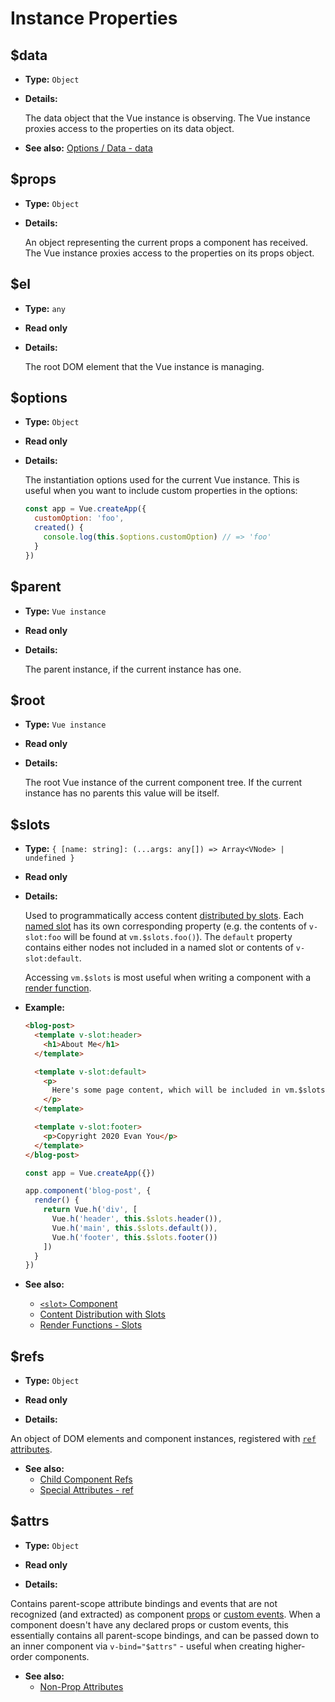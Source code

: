 # Instance Properties

## $data

- **Type:** `Object`

- **Details:**

  The data object that the Vue instance is observing. The Vue instance proxies access to the properties on its data object.

- **See also:** [Options / Data - data](./options-data.html#data-2)

## $props

- **Type:** `Object`

- **Details:**

  An object representing the current props a component has received. The Vue instance proxies access to the properties on its props object.

## $el

- **Type:** `any`

- **Read only**

- **Details:**

  The root DOM element that the Vue instance is managing.

## $options

- **Type:** `Object`

- **Read only**

- **Details:**

  The instantiation options used for the current Vue instance. This is useful when you want to include custom properties in the options:

  ```js
  const app = Vue.createApp({
    customOption: 'foo',
    created() {
      console.log(this.$options.customOption) // => 'foo'
    }
  })
  ```

## $parent

- **Type:** `Vue instance`

- **Read only**

- **Details:**

  The parent instance, if the current instance has one.

## $root

- **Type:** `Vue instance`

- **Read only**

- **Details:**

  The root Vue instance of the current component tree. If the current instance has no parents this value will be itself.

## $slots

- **Type:** `{ [name: string]: (...args: any[]) => Array<VNode> | undefined }`

- **Read only**

- **Details:**

  Used to programmatically access content [distributed by slots](../guide/component-basics.html#content-distribution-with-slots). Each [named slot](../guide/component-slots.html#named-slots) has its own corresponding property (e.g. the contents of `v-slot:foo` will be found at `vm.$slots.foo()`). The `default` property contains either nodes not included in a named slot or contents of `v-slot:default`.

  Accessing `vm.$slots` is most useful when writing a component with a [render function](TODO).

- **Example:**

  ```html
  <blog-post>
    <template v-slot:header>
      <h1>About Me</h1>
    </template>

    <template v-slot:default>
      <p>
        Here's some page content, which will be included in vm.$slots.default.
      </p>
    </template>

    <template v-slot:footer>
      <p>Copyright 2020 Evan You</p>
    </template>
  </blog-post>
  ```

  ```js
  const app = Vue.createApp({})

  app.component('blog-post', {
    render() {
      return Vue.h('div', [
        Vue.h('header', this.$slots.header()),
        Vue.h('main', this.$slots.default()),
        Vue.h('footer', this.$slots.footer())
      ])
    }
  })
  ```

- **See also:**
  - [`<slot>` Component](TODO)
  - [Content Distribution with Slots](../guide/component-basics.html#content-distribution-with-slots)
  - [Render Functions - Slots](TODO)

## $refs

- **Type:** `Object`

- **Read only**

- **Details:**

An object of DOM elements and component instances, registered with [`ref` attributes](TODO).

- **See also:**
  - [Child Component Refs](TODO:refs)
  - [Special Attributes - ref](TODO)

## $attrs

- **Type:** `Object`

- **Read only**

- **Details:**

Contains parent-scope attribute bindings and events that are not recognized (and extracted) as component [props](./options-data.html#props) or [custom events](./options-data.html#emits). When a component doesn't have any declared props or custom events, this essentially contains all parent-scope bindings, and can be passed down to an inner component via `v-bind="$attrs"` - useful when creating higher-order components.

- **See also:**
  - [Non-Prop Attributes](../guide/component-props.html#non-prop-attributes)
